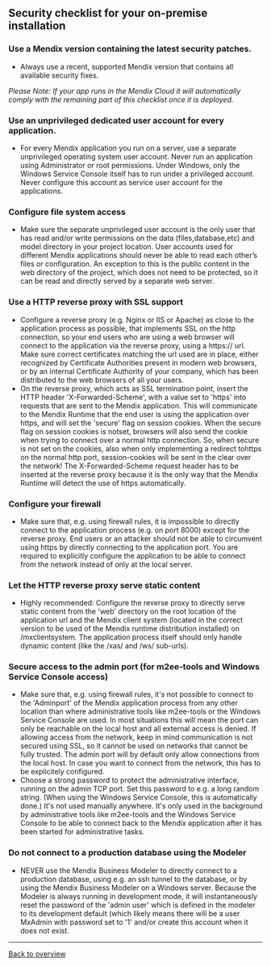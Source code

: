 ## Security checklist for your on-premise installation

### Use a Mendix version containing the latest security patches.

 * Always use a recent, supported Mendix version that contains all available security fixes.

*Please Note: If your app runs in the Mendix Cloud it will automatically comply with the remaining part of this checklist once it is deployed.*

### Use an unprivileged dedicated user account for every application.

 * For every Mendix application you run on a server, use a separate unprivileged operating system user account. Never run an application using Administrator or root permissions. Under Windows, only the Windows Service Console itself has to run under a privileged account. Never configure this account as service user account for the applications.

### Configure file system access

 * Make sure the separate unprivileged user account is the only user that has read and/or write permissions on the data (files,database,etc) and model directory in your project location. User accounts used for different Mendix applications should never be able to read each other’s files or configuration. An exception to this is the public content in the web directory of the project, which does not need to be protected, so it can be read and directly served by a separate web server.

### Use a HTTP reverse proxy with SSL support

 * Configure a reverse proxy (e.g. Nginx or IIS or Apache) as close to the application process as possible, that implements SSL on the http connection, so your end users who are using a web browser will connect to the application via the reverse proxy, using a https:// url. Make sure correct certificates matching the url used are in place, either recognized by Certificate Authorities present in modern web browsers, or by an internal Certificate Authority of your company, which has been distributed to the web browsers of all your users.
 * On the reverse proxy, which acts as SSL termination point, insert the HTTP header 'X-Forwarded-Scheme', with a value set to 'https' into requests that are sent to the Mendix application. This will communicate to the Mendix Runtime that the end user is using the application over https, and will set the 'secure' flag on session cookies. When the secure flag on session cookies is notset, browsers will also send the cookie when trying to connect over a normal http connection. So, when secure is not set on the cookies, also when only implementing a redirect tohttps on the normal http port, session-cookies will be sent in the clear over the network! The X-Forwarded-Scheme request header has to be inserted at the reverse proxy because it is the only way that the Mendix Runtime will detect the use of https automatically.

### Configure your firewall

 * Make sure that, e.g. using firewall rules, it is impossible to directly connect to the application process (e.g. on port 8000) except for the reverse proxy. End users or an attacker should not be able to circumvent using https by directly connecting to the application port. You are required to explicitly configure the application to be able to connect from the network instead of only at the local server.

### Let the HTTP reverse proxy serve static content

 * Highly recommended: Configure the reverse proxy to directly serve static content from the 'web' directory on the root location of the application url and the Mendix client system (located in the correct version to be used of the Mendix runtime distribution installed) on /mxclientsystem. The application process itself should only handle dynamic content (like the /xas/ and /ws/ sub-urls).

### Secure access to the admin port (for m2ee-tools and Windows Service Console access)

 * Make sure that, e.g. using firewall rules, it's not possible to connect to the 'Adminport' of the Mendix application process from any other location than where administrative tools like m2ee-tools or the Windows Service Console are used. In most situations this will mean the port can only be reachable on the local host and all external access is denied. If allowing access from the network, keep in mind communication is not secured using SSL, so it cannot be used on networks that cannot be fully trusted. The admin port will by default only allow connections from the local host. In case you want to connect from the network, this has to be explicitely configured.
 * Choose a strong password to protect the administrative interface, running on the admin TCP port. Set this password to e.g. a long random string. (When using the Windows Service Console, this is automatically done.) It's not used manually anywhere. It's only used in the background by administrative tools like m2ee-tools and the Windows Service Console to be able to connect back to the Mendix application after it has been started for administrative tasks.

### Do not connect to a production database using the Modeler

 * NEVER use the Mendix Business Modeler to directly connect to a production database, using e.g. an ssh tunnel to the database, or by using the Mendix Business Modeler on a Windows server. Because the Modeler is always running in development mode, it will instantaneously reset the password of the 'admin user' which is defined in the modeler to its development default (which likely means there will be a user MxAdmin with password set to '1' and/or create this account when it does not exist.

- - -

[Back to overview](README.md)
